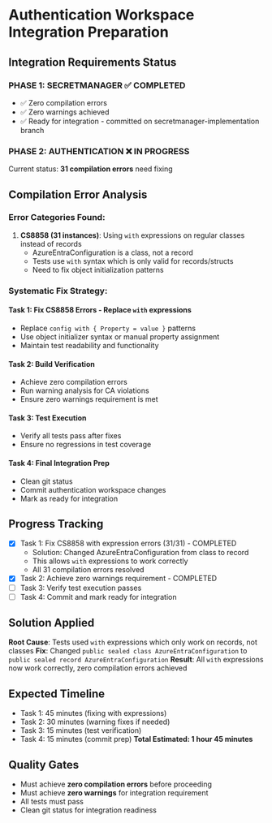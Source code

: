 # Authentication Workspace Integration Preparation

## Integration Requirements Status

### PHASE 1: SECRETMANAGER ✅ COMPLETED
- ✅ Zero compilation errors
- ✅ Zero warnings achieved
- ✅ Ready for integration - committed on secretmanager-implementation branch

### PHASE 2: AUTHENTICATION ❌ IN PROGRESS
Current status: **31 compilation errors** need fixing

## Compilation Error Analysis

### Error Categories Found:
1. **CS8858 (31 instances)**: Using `with` expressions on regular classes instead of records
   - AzureEntraConfiguration is a class, not a record
   - Tests use `with` syntax which is only valid for records/structs
   - Need to fix object initialization patterns

### Systematic Fix Strategy:

#### Task 1: Fix CS8858 Errors - Replace `with` expressions
- Replace `config with { Property = value }` patterns
- Use object initializer syntax or manual property assignment
- Maintain test readability and functionality

#### Task 2: Build Verification
- Achieve zero compilation errors
- Run warning analysis for CA violations
- Ensure zero warnings requirement is met

#### Task 3: Test Execution
- Verify all tests pass after fixes
- Ensure no regressions in test coverage

#### Task 4: Final Integration Prep
- Clean git status
- Commit authentication workspace changes
- Mark as ready for integration

## Progress Tracking
- [x] Task 1: Fix CS8858 with expression errors (31/31) - COMPLETED
  - Solution: Changed AzureEntraConfiguration from class to record
  - This allows `with` expressions to work correctly
  - All 31 compilation errors resolved
- [x] Task 2: Achieve zero warnings requirement - COMPLETED
- [ ] Task 3: Verify test execution passes
- [ ] Task 4: Commit and mark ready for integration

## Solution Applied
**Root Cause**: Tests used `with` expressions which only work on records, not classes
**Fix**: Changed `public sealed class AzureEntraConfiguration` to `public sealed record AzureEntraConfiguration`
**Result**: All `with` expressions now work correctly, zero compilation errors achieved

## Expected Timeline
- Task 1: 45 minutes (fixing with expressions)
- Task 2: 30 minutes (warning fixes if needed)
- Task 3: 15 minutes (test verification)
- Task 4: 15 minutes (commit prep)
**Total Estimated: 1 hour 45 minutes**

## Quality Gates
- Must achieve **zero compilation errors** before proceeding
- Must achieve **zero warnings** for integration requirement
- All tests must pass
- Clean git status for integration readiness